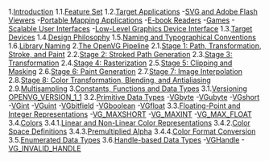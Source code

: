 1.[Introduction](#chapter1)
1.1.[Feature Set](#Feature_Set)
1.2.[Target Applications](#Target_Applications)
-[SVG and Adobe Flash Viewers](#SVG_and_Adobe_Flash_Viewers)
-[Portable Mapping Applications](#Portable_Mapping_Applications)
-[E-book Readers](#E-book_Readers)
-[Games](#Games)
-[Scalable User Interfaces](#Scalable_User_Interfaces)
-[Low-Level Graphics Device Interface](#Low-Level_Graphics_Device_Interface)
1.3.[Target Devices](#Target_Devices)
1.4.[Design Philosophy](#Design_Philosophy)
1.5.[Naming and Typographical Conventions](#Naming_and_Typographical_Conventions)
1.6.[Library Naming](#Library_Naming)
2.[The OpenVG Pipeline](#The_OpenVG_Pipeline)
2.1.[Stage 1: Path, Transformation, Stroke, and Paint](#Stage_1:_Path,_Transformation,_Stroke,_and_Paint)
2.2.[Stage 2: Stroked Path Generation](#Stage_2:_Stroked_Path_Generation)
2.3.[Stage 3: Transformation](#Stage_3:_Transformation)
2.4.[Stage 4: Rasterization](#Stage_4:_Rasterization)
2.5.[Stage 5: Clipping and Masking](#Stage_5:_Clipping_and_Masking)
2.6.[Stage 6: Paint Generation](#Stage_6:_Paint_Generation)
2.7.[Stage 7: Image Interpolation](#Stage_7:_Image_Interpolation)
2.8.[Stage 8: Color Transformation, Blending, and Antialiasing](#Stage_8:_Color_Transformation,_Blending,_and_Antialiasing)
2.9.[Multisampling](#Multisampling)
3.[Constants, Functions and Data Types](#Constants,_Functions_and_Data_Types)
3.1.[Versioning](#Versioning)
[OPENVG_VERSION_1_1](#OPENVG_VERSION_1_1)
3.2.[Primitive Data Types](#Primitive_Data_Types)
-[VGbyte](#VGbyte)
-[VGubyte](#VGubyte)
-[VGshort](#VGshort)
-[VGint](#VGint)
-[VGuint](#VGuint)
-[VGbitfield](#VGbitfield)
-[VGboolean](#VGboolean)
-[VGfloat](#VGfloat)
3.3.[Floating-Point and Integer Representations](#Floating-Point_and_Integer_Representations)
-[VG_MAXSHORT](#VG_MAXSHORT)
-[VG_MAXINT](#VG_MAXINT)
-[VG_MAX_FLOAT](#VG_MAX_FLOAT)
3.4.[Colors](#Colors)
3.4.1.[Linear and Non-Linear Color Representations](#Linear_and_Non-Linear_Color_Representations)
3.4.2.[Color Space Definitions](#Color_Space_Definitions)
3.4.3.[Premultiplied Alpha](#Premultiplied_Alpha)
3.4.4.[Color Format Conversion](#Color_Format_Conversion)
3.5.[Enumerated Data Types](#Enumerated_Data_Types)
3.6.[Handle-based Data Types](#Handle-based_Data_Types)
-[VGHandle](#VGHandle)
-[VG_INVALID_HANDLE](#VG_INVALID_HANDLE)
